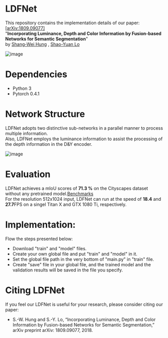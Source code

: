# LDFNet
This repository contains the implementation details of our paper: [[arXiv:1809.09077]](https://arxiv.org/abs/1809.09077)  
"**Incorporating Luminance, Depth and Color Information by Fusion-based Networks for Semantic Segmentation**"  
by [Shang-Wei Hung](https://github.com/shangweihung)  , [Shao-Yuan Lo](https://github.com/shaoyuanlo)    

![image](https://github.com/shangweihung/LDFNet/blob/master/Model_Photos/LDFNet_Overview.PNG)

# Dependencies
* Python 3  
* Pytorch 0.4.1   

# Network Structure
LDFNet adopts two distinctive sub-networks in a parallel manner to process multiple information.  
Also, LDFNet employs the luminance information to assist the processing of the depth information in the D&Y encoder.  
  
![image](https://github.com/shangweihung/LDFNet/blob/master/Model_Photos/LDFNet_Structure.PNG)

# Evaluation
LDFNet achieves a mIoU scores of **71.3 %** on the Cityscapes dataset without any pretrained model.[Benchmarks](https://www.cityscapes-dataset.com/benchmarks/)  
For the resolution 512x1024 input, LDFNet can run at the speed of **18.4** and **27.7**FPS on a singel Titan X and GTX 1080 Ti, respectively.  

# Implementation:
Flow the steps presented below:
* Download "train" and "model" files.  
* Create your own global file and put "train" and "model" in it.
* Set the global file path in the very bottom of "main.py" in "train" file.  
* Create "save" file in your global file, and the trained model and the validation results will be saved in the file you specify.  

# Citing LDFNet
If you feel our LDFNet is useful for your research, please consider citing our paper:  
  
* S.-W. Hung and S.-Y. Lo, “Incorporating Luminance, Depth and Color Information by Fusion-based Networks for Semantic Segmentation,” arXiv preprint arXiv: 1809.09077, 2018.  
